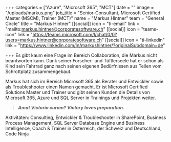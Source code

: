 +++
categories = ["Azure", "Microsoft 365", "MCT"]
date = ""
image = "/uploads/markus.png"
job_title = "Senior-Consultant, Microsoft Certified Master (MSCM), Trainer (MCT)"
name = "Markus Hintner"
team = "General Circle"
title = "Markus Hintner"
[[social]]
icon = "ti-email"
link = "mailto:markus.hintner@corporatesoftware.ch"
[[social]]
icon = "teams-icon"
link = "https://teams.microsoft.com/l/chat/0/0?users=markus.hintner@corporatesoftware.ch"
[[social]]
icon = "ti-linkedin"
link = "https://www.linkedin.com/in/markushintner/?originalSubdomain=de"

+++
Es gibt kaum eine Frage im Bereich Collaboration, die Markus nicht beantworten kann. Dank seiner Forscher- und Tüftlerseele hat er schon als Kind sein Fahrrad ganz nach seinen eigenen Bedürfnissen aus Teilen vom Schrottplatz zusammengebaut.

Markus hat sich im Bereich Microsoft 365 als Berater und Entwickler sowie als Troubleshooter einen Namen gemacht. Er ist Microsoft Certified Solutions Master und Trainer und gibt seinen Kunden die Details von Microsoft 365, Azure und SQL Server in Trainings und Projekten weiter.

> **_Amat Victoria curam? Victory loves preparation._**

Aktivitäten: Consulting, Entwickler & Troubleshooter in SharePoint, Business Process Management, SQL Server Database Engine und Business Intelligence, Coach & Trainer in Österreich, der Schweiz und Deutschland, Code Ninja